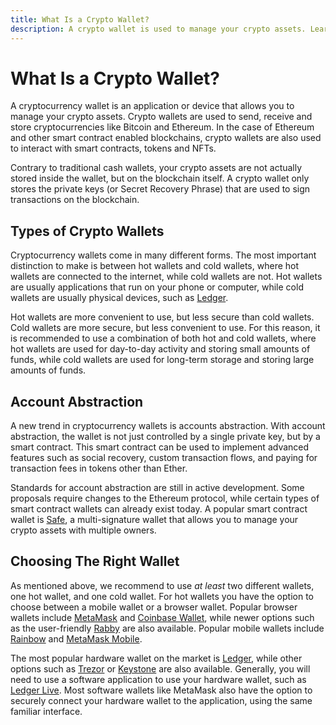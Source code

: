 ```yaml
---
title: What Is a Crypto Wallet?
description: A crypto wallet is used to manage your crypto assets. Learn more about crypto wallets.
---
```


# What Is a Crypto Wallet?

A cryptocurrency wallet is an application or device that allows you to manage your crypto assets. Crypto wallets are used to send, receive and store cryptocurrencies like Bitcoin and Ethereum. In the case of Ethereum and other smart contract enabled blockchains, crypto wallets are also used to interact with smart contracts, tokens and NFTs.

Contrary to traditional cash wallets, your crypto assets are not actually stored inside the wallet, but on the blockchain itself. A crypto wallet only stores the private keys (or Secret Recovery Phrase) that are used to sign transactions on the blockchain.

## Types of Crypto Wallets

Cryptocurrency wallets come in many different forms. The most important distinction to make is between hot wallets and cold wallets, where hot wallets are connected to the internet, while cold wallets are not. Hot wallets are usually applications that run on your phone or computer, while cold wallets are usually physical devices, such as [Ledger](https://ledger.com).

Hot wallets are more convenient to use, but less secure than cold wallets. Cold wallets are more secure, but less convenient to use. For this reason, it is recommended to use a combination of both hot and cold wallets, where hot wallets are used for day-to-day activity and storing small amounts of funds, while cold wallets are used for long-term storage and storing large amounts of funds.

## Account Abstraction

A new trend in cryptocurrency wallets is accounts abstraction. With account abstraction, the wallet is not just controlled by a single private key, but by a smart contract. This smart contract can be used to implement advanced features such as social recovery, custom transaction flows, and paying for transaction fees in tokens other than Ether.

Standards for account abstraction are still in active development. Some proposals require changes to the Ethereum protocol, while certain types of smart contract wallets can already exist today. A popular smart contract wallet is [Safe](https://safe.global/), a multi-signature wallet that allows you to manage your crypto assets with multiple owners.

## Choosing The Right Wallet

As mentioned above, we recommend to use _at least_ two different wallets, one hot wallet, and one cold wallet. For hot wallets you have the option to choose between a mobile wallet or a browser wallet. Popular browser wallets include [MetaMask](https://metamask.io/) and [Coinbase Wallet](https://wallet.coinbase.com/), while newer options such as the user-friendly [Rabby](https://rabby.io/) are also available. Popular mobile wallets include [Rainbow](https://rainbow.me/) and [MetaMask Mobile](https://metamask.io).

The most popular hardware wallet on the market is [Ledger](https://ledger.com), while other options such as [Trezor](https://trezor.io/) or [Keystone](https://keyst.one/) are also available. Generally, you will need to use a software application to use your hardware wallet, such as [Ledger Live](https://www.ledger.com/ledger-live). Most software wallets like MetaMask also have the option to securely connect your hardware wallet to the application, using the same familiar interface.
